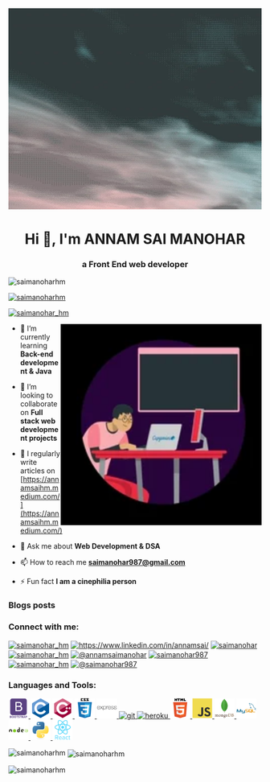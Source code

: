 <img src="start.webp" width = "1000" height = "400">
<h1 align="center">Hi 👋, I'm ANNAM SAI MANOHAR</h1>
<h3 align="center">a Front End web developer</h3>

<p align="left"> <img src="https://komarev.com/ghpvc/?username=saimanoharhm&label=Profile%20views&color=0e75b6&style=flat" alt="saimanoharhm" /> </p>

<p align="left"> <a href="https://github.com/ryo-ma/github-profile-trophy"><img src="https://github-profile-trophy.vercel.app/?username=saimanoharhm" alt="saimanoharhm" /></a> </p>

<p align="left"> <a href="https://twitter.com/saimanohar_hm" target="blank"><img src="https://img.shields.io/twitter/follow/saimanohar_hm?logo=twitter&style=for-the-badge" alt="saimanohar_hm" /></a> </p>

<img align="right" alt="Coding" width="400" src="coding.webp">

- 🌱 I’m currently learning **Back-end development & Java**

- 👯 I’m looking to collaborate on **Full stack web development projects**

- 📝 I regularly write articles on [https://annamsaihm.medium.com/](https://annamsaihm.medium.com/)

- 💬 Ask me about **Web Development & DSA**

- 📫 How to reach me **saimanohar987@gmail.com**

- ⚡ Fun fact **I am a cinephilia person**

### Blogs posts
<!-- BLOG-POST-LIST:START -->
<!-- BLOG-POST-LIST:END -->

<h3 align="left">Connect with me:</h3>
<p align="left">
<a href="https://twitter.com/saimanohar_hm" target="blank"><img align="center" src="https://raw.githubusercontent.com/rahuldkjain/github-profile-readme-generator/neutral-icons/src/images/icons/Social/twitter.svg" alt="saimanohar_hm" height="30" width="40" /></a>
<a href="https://linkedin.com/in/https://www.linkedin.com/in/annamsai/" target="blank"><img align="center" src="https://raw.githubusercontent.com/rahuldkjain/github-profile-readme-generator/neutral-icons/src/images/icons/Social/linked-in-alt.svg" alt="https://www.linkedin.com/in/annamsai/" height="30" width="40" /></a>
<a href="https://stackoverflow.com/users/saimanohar" target="blank"><img align="center" src="https://raw.githubusercontent.com/rahuldkjain/github-profile-readme-generator/neutral-icons/src/images/icons/Social/stack-overflow.svg" alt="saimanohar" height="30" width="40" /></a>
<a href="https://instagram.com/saimanohar_hm" target="blank"><img align="center" src="https://raw.githubusercontent.com/rahuldkjain/github-profile-readme-generator/neutral-icons/src/images/icons/Social/instagram.svg" alt="saimanohar_hm" height="30" width="40" /></a>
<a href="https://medium.com/@annamsaimanohar" target="blank"><img align="center" src="https://raw.githubusercontent.com/rahuldkjain/github-profile-readme-generator/neutral-icons/src/images/icons/Social/medium.svg" alt="@annamsaimanohar" height="30" width="40" /></a>
<a href="https://www.hackerrank.com/saimanohar987" target="blank"><img align="center" src="https://raw.githubusercontent.com/rahuldkjain/github-profile-readme-generator/neutral-icons/src/images/icons/Social/hackerrank.svg" alt="saimanohar987" height="30" width="40" /></a>
<a href="https://www.leetcode.com/saimanohar_hm" target="blank"><img align="center" src="https://raw.githubusercontent.com/rahuldkjain/github-profile-readme-generator/neutral-icons/src/images/icons/Social/leet-code.svg" alt="saimanohar_hm" height="30" width="40" /></a>
<a href="https://www.hackerearth.com/@saimanohar987" target="blank"><img align="center" src="https://raw.githubusercontent.com/rahuldkjain/github-profile-readme-generator/neutral-icons/src/images/icons/Social/hackerearth.svg" alt="@saimanohar987" height="30" width="40" /></a>
</p>

<h3 align="left">Languages and Tools:</h3>
<p align="left"> <a href="https://getbootstrap.com" target="_blank"> <img src="https://raw.githubusercontent.com/devicons/devicon/master/icons/bootstrap/bootstrap-plain-wordmark.svg" alt="bootstrap" width="40" height="40"/> </a> <a href="https://www.cprogramming.com/" target="_blank"> <img src="https://raw.githubusercontent.com/devicons/devicon/master/icons/c/c-original.svg" alt="c" width="40" height="40"/> </a> <a href="https://www.w3schools.com/cpp/" target="_blank"> <img src="https://raw.githubusercontent.com/devicons/devicon/master/icons/cplusplus/cplusplus-original.svg" alt="cplusplus" width="40" height="40"/> </a> <a href="https://www.w3schools.com/css/" target="_blank"> <img src="https://raw.githubusercontent.com/devicons/devicon/master/icons/css3/css3-original-wordmark.svg" alt="css3" width="40" height="40"/> </a> <a href="https://expressjs.com" target="_blank"> <img src="https://raw.githubusercontent.com/devicons/devicon/master/icons/express/express-original-wordmark.svg" alt="express" width="40" height="40"/> </a> <a href="https://git-scm.com/" target="_blank"> <img src="https://www.vectorlogo.zone/logos/git-scm/git-scm-icon.svg" alt="git" width="40" height="40"/> </a> <a href="https://heroku.com" target="_blank"> <img src="https://www.vectorlogo.zone/logos/heroku/heroku-icon.svg" alt="heroku" width="40" height="40"/> </a> <a href="https://www.w3.org/html/" target="_blank"> <img src="https://raw.githubusercontent.com/devicons/devicon/master/icons/html5/html5-original-wordmark.svg" alt="html5" width="40" height="40"/> </a> <a href="https://developer.mozilla.org/en-US/docs/Web/JavaScript" target="_blank"> <img src="https://raw.githubusercontent.com/devicons/devicon/master/icons/javascript/javascript-original.svg" alt="javascript" width="40" height="40"/> </a> <a href="https://www.mongodb.com/" target="_blank"> <img src="https://raw.githubusercontent.com/devicons/devicon/master/icons/mongodb/mongodb-original-wordmark.svg" alt="mongodb" width="40" height="40"/> </a> <a href="https://www.mysql.com/" target="_blank"> <img src="https://raw.githubusercontent.com/devicons/devicon/master/icons/mysql/mysql-original-wordmark.svg" alt="mysql" width="40" height="40"/> </a> <a href="https://nodejs.org" target="_blank"> <img src="https://raw.githubusercontent.com/devicons/devicon/master/icons/nodejs/nodejs-original-wordmark.svg" alt="nodejs" width="40" height="40"/> </a> <a href="https://www.python.org" target="_blank"> <img src="https://raw.githubusercontent.com/devicons/devicon/master/icons/python/python-original.svg" alt="python" width="40" height="40"/> </a> <a href="https://reactjs.org/" target="_blank"> <img src="https://raw.githubusercontent.com/devicons/devicon/master/icons/react/react-original-wordmark.svg" alt="react" width="40" height="40"/> </a> </p>

<p><img align="left" src="https://github-readme-stats.vercel.app/api/top-langs?username=saimanoharhm&show_icons=true&locale=en&layout=compact" alt="saimanoharhm" /></p>

<p>&nbsp;<img align="center" src="https://github-readme-stats.vercel.app/api?username=saimanoharhm&show_icons=true&locale=en" alt="saimanoharhm" /></p>

<p><img align="center" src="https://github-readme-streak-stats.herokuapp.com/?user=saimanoharhm&" alt="saimanoharhm" /></p>
